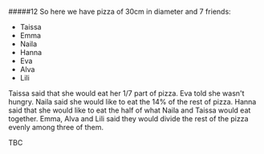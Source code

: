 #####12 So here we have pizza of 30cm in diameter and 7 friends:
- Taissa
- Emma
- Naila
- Hanna
- Eva
- Alva
- Lili

Taissa said that she would eat her 1/7 part of pizza. Eva told she wasn't hungry.
Naila said she would like to eat the 14% of the rest of pizza.
Hanna said that she would like to eat the half of what Naila and Taissa would eat together.
Emma, Alva and Lili said they would divide the rest of the pizza evenly among three of them.

TBC


